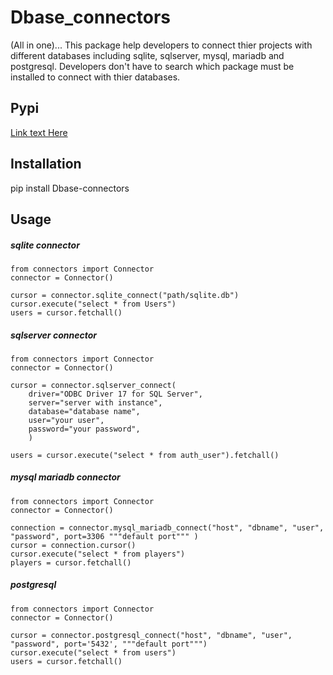 # Dbase_connectors
(All in one)...
This package help developers to connect thier projects with different databases including sqlite, sqlserver, mysql, mariadb and postgresql. Developers don't have to search which package must be installed to connect with thier databases. 

## Pypi
[Link text Here](https://pypi.org/project/Dbase-connectors/)

## Installation
pip install Dbase-connectors

## Usage
##### sqlite connector
```
from connectors import Connector
connector = Connector()

cursor = connector.sqlite_connect("path/sqlite.db")
cursor.execute("select * from Users")
users = cursor.fetchall()
```

##### sqlserver connector
```
from connectors import Connector
connector = Connector()

cursor = connector.sqlserver_connect(
    driver="ODBC Driver 17 for SQL Server",
    server="server with instance",
    database="database name",
    user="your user",
    password="your password",
    )
    
users = cursor.execute("select * from auth_user").fetchall()
```

##### mysql mariadb connector
```
from connectors import Connector
connector = Connector()

connection = connector.mysql_mariadb_connect("host", "dbname", "user",  "password", port=3306 """default port""" )
cursor = connection.cursor()
cursor.execute("select * from players")
players = cursor.fetchall()
```

##### postgresql
```
from connectors import Connector
connector = Connector()

cursor = connector.postgresql_connect("host", "dbname", "user", "password", port='5432', """default port""")
cursor.execute("select * from users")
users = cursor.fetchall()

```

